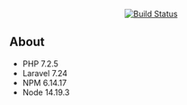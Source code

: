 <p align="center">
<a href="https://travis-ci.org/laravel/framework"><img src="https://travis-ci.org/laravel/framework.svg" alt="Build Status"></a>
</p>

## About
* PHP 7.2.5
* Laravel 7.24
* NPM 6.14.17
* Node 14.19.3
